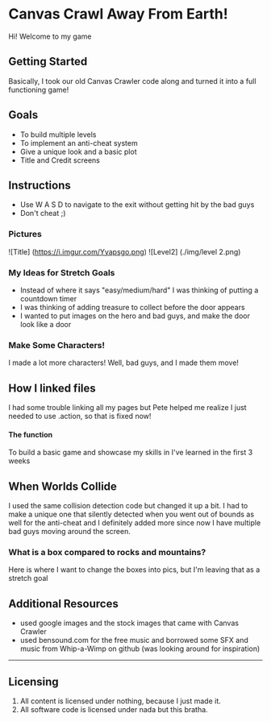 # Canvas Crawl Away From Earth!

Hi! Welcome to my game

## Getting Started

Basically, I took our old Canvas Crawler code along and turned it into a full functioning game!


## Goals

* To build multiple levels
* To implement an anti-cheat system
* Give a unique look and a basic plot
* Title and Credit screens


## Instructions

* Use W A S D to navigate to the exit without getting hit by the bad guys 
* Don't cheat ;)


### Pictures

![Title] (https://i.imgur.com/Yyapsgo.png)
![Level2] (./img/level 2.png)

### My Ideas for Stretch Goals

* Instead of where it says "easy/medium/hard" I was thinking of putting a countdown timer
* I was thinking of adding treasure to collect before the door appears
* I wanted to put images on the hero and bad guys, and make the door look like a door 

### Make Some Characters!

I made a lot more characters! Well, bad guys, and I made them move!

## How I linked files

I had some trouble linking all my pages but Pete helped me realize I just needed to use .action, so that is fixed now!


#### The function

 To build a basic game and showcase my skills in I've learned in the first 3 weeks

## When Worlds Collide

I used the same collision detection code but changed it up a bit. I had to make a unique one that silently detected when you went out of bounds as well for the anti-cheat and I definitely added more since now I have multiple bad guys moving around the screen.  

### What is a box compared to rocks and mountains?

Here is where I want to change the boxes into pics, but I'm leaving that as a stretch goal


## Additional Resources

* used google images and the stock images that came with Canvas Crawler 
* used bensound.com for the free music and borrowed some SFX and music from Whip-a-Wimp on github (was looking around for inspiration)

---

## Licensing
1. All content is licensed under nothing, because I just made it.
2. All software code is licensed under nada but this bratha.